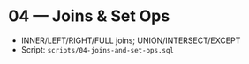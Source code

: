 # 04 — Joins & Set Ops

- INNER/LEFT/RIGHT/FULL joins; UNION/INTERSECT/EXCEPT
- Script: `scripts/04-joins-and-set-ops.sql`

